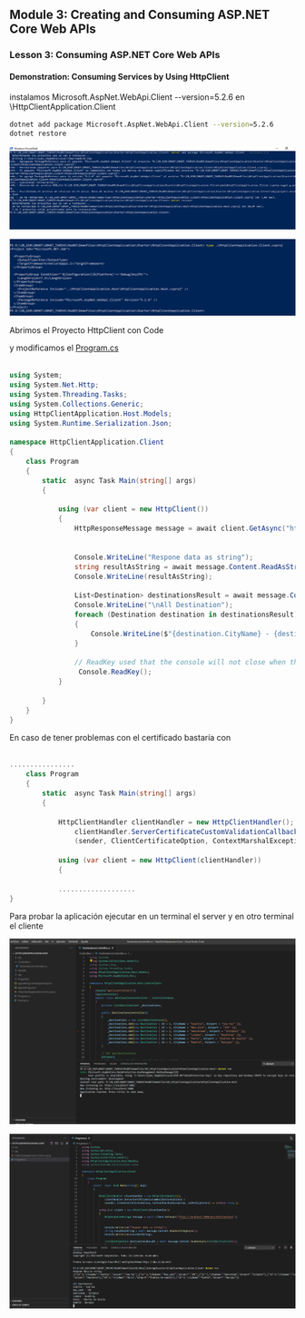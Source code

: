 ## Module 3: Creating and Consuming ASP.NET Core Web APIs

### Lesson 3: Consuming ASP.NET Core Web APIs

#### Demonstration: Consuming Services by Using HttpClient


instalamos Microsoft.AspNet.WebApi.Client --version=5.2.6 en \HttpClientApplication.Client

```bash
dotnet add package Microsoft.AspNet.WebApi.Client --version=5.2.6
dotnet restore
```

![c1](imagenes/c1.PNG)


![c2](imagenes/c2.PNG)


Abrimos el Proyecto HttpClient con Code


y modificamos el [Program.cs](HttpClientApplication.Client/Program.cs)



```c#

using System;
using System.Net.Http;
using System.Threading.Tasks;
using System.Collections.Generic;
using HttpClientApplication.Host.Models;
using System.Runtime.Serialization.Json;

namespace HttpClientApplication.Client
{
    class Program
    {
        static  async Task Main(string[] args)
        {
          
            using (var client = new HttpClient())
            {
                HttpResponseMessage message = await client.GetAsync("http://localhost:5000/api/destinations");
                
                
                Console.WriteLine("Respone data as string");
                string resultAsString = await message.Content.ReadAsStringAsync();
                Console.WriteLine(resultAsString);

                List<Destination> destinationsResult = await message.Content.ReadAsAsync<List<Destination>>();
                Console.WriteLine("\nAll Destination");
                foreach (Destination destination in destinationsResult)
                {
                    Console.WriteLine($"{destination.CityName} - {destination.Airport}");
                }

                // ReadKey used that the console will not close when the code end to run.
                 Console.ReadKey();
            }

        }
    }
}

```

En caso de tener problemas con el certificado bastaría con

```c#

................
    class Program
    {
        static  async Task Main(string[] args)
        {

            HttpClientHandler clientHandler = new HttpClientHandler();
                clientHandler.ServerCertificateCustomValidationCallback =
                (sender, ClientCertificateOption, ContextMarshalException, sslPolicyErrors) => {return true; };

            using (var client = new HttpClient(clientHandler))
			{
			
			...................
}


```

Para probar la aplicación ejecutar en un terminal el server y en otro terminal el cliente


![c3](imagenes/c3.PNG)

![c4](imagenes/c4.PNG)
